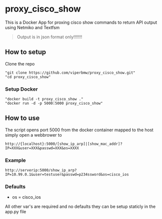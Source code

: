 # proxy_cisco_show
This is a Docker App for proxing cisco show commands to return API output using Netmiko and Textfsm

> Output is in json format only!!!!!!!


## How to setup 
Clone the repo
```
"git clone https://github.com/viperbmw/proxy_cisco_show.git"
"cd proxy_cisco_show"
```
### Setup Docker
```
"docker build -t proxy_cisco_show ."
"docker run -d -p 5000:5000 proxy_cisco_show"
```


## How to use

The script opens port 5000 from the docker container mapped to the host
simply open a webbrower to 
```
http://{localhost}:5000/[show_ip_arp]|[show_mac_addr]?IP=XXX&user=XXX&passwd=XXX&os=XXXX
```
### Example
```
http://serverip:5000/show_ip_arp?IP=10.99.0.1&user=testuser&passwd=p234ssword&os=cisco_ios
```
### Defaults
- os = cisco_ios

All other var's are required and no defaults they can be setup staticly in the app.py file
